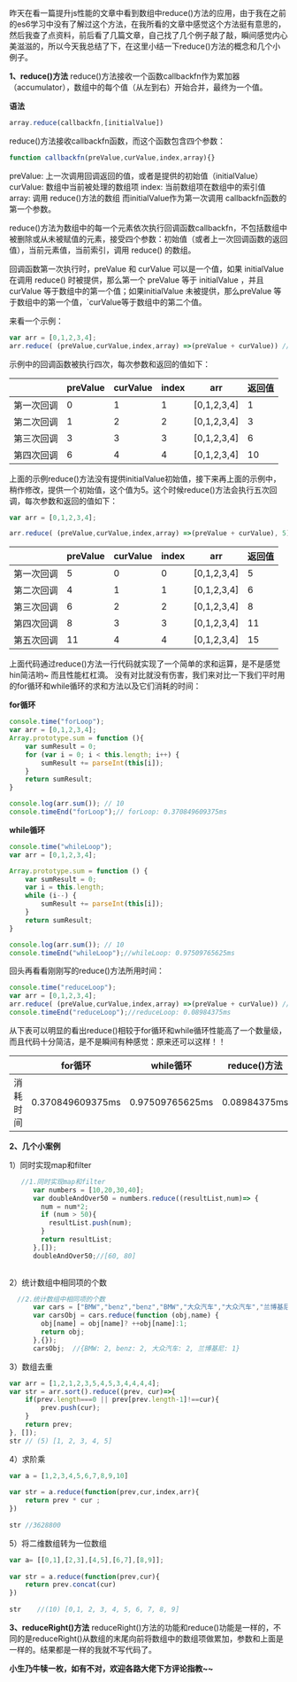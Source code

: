 昨天在看一篇提升js性能的文章中看到数组中reduce()方法的应用，由于我在之前的es6学习中没有了解过这个方法，在我所看的文章中感觉这个方法挺有意思的，然后我查了点资料，前后看了几篇文章，自己找了几个例子敲了敲，瞬间感觉内心美滋滋的，所以今天我总结了下，在这里小结一下reduce()方法的概念和几个小例子。

**1、reduce()方法**
reduce()方法接收一个函数callbackfn作为累加器（accumulator），数组中的每个值（从左到右）开始合并，最终为一个值。

**语法**

```js
array.reduce(callbackfn,[initialValue])
```

reduce()方法接收callbackfn函数，而这个函数包含四个参数：

```js
function callbackfn(preValue,curValue,index,array){}
```

preValue: 上一次调用回调返回的值，或者是提供的初始值（initialValue）
curValue: 数组中当前被处理的数组项
index: 当前数组项在数组中的索引值
array: 调用 reduce()方法的数组
而initialValue作为第一次调用 callbackfn函数的第一个参数。

reduce()方法为数组中的每一个元素依次执行回调函数callbackfn，不包括数组中被删除或从未被赋值的元素，接受四个参数：初始值（或者上一次回调函数的返回值），当前元素值，当前索引，调用 reduce() 的数组。

回调函数第一次执行时，preValue 和 curValue 可以是一个值，如果 initialValue 在调用 reduce() 时被提供，那么第一个 preValue 等于 initialValue ，并且curValue 等于数组中的第一个值；如果initialValue 未被提供，那么preValue 等于数组中的第一个值，`curValue等于数组中的第二个值。

来看一个示例：


```js
var arr = [0,1,2,3,4];
arr.reduce( (preValue,curValue,index,array) =>(preValue + curValue)) // 10
```
示例中的回调函数被执行四次，每次参数和返回的值如下：

<table>
    <thead>
        <tr>
            <th></th>
            <th>preValue</th>
            <th>curValue</th>
            <th>index</th>
            <th>arr</th>
             <th>返回值</th>
        </tr>
    </thead>
    <tbody>
        <tr>
            <td>第一次回调</td>
            <td>0</td>
            <td>1</td>
                <td>1</td>
            <td>[0,1,2,3,4]</td>
                <td>1</td>
        </tr>
       <tr>
            <td>第二次回调</td>
            <td>1</td>
            <td>2</td>
                <td>2</td>
            <td>[0,1,2,3,4]</td>
                <td>3</td>
        </tr>
         <tr>
            <td>第三次回调</td>
            <td>3</td>
            <td>3</td>
                <td>3</td>
            <td>[0,1,2,3,4]</td>
                <td>6</td>
        </tr>
         <tr>
            <td>第四次回调</td>
            <td>6</td>
            <td>4</td>
                <td>4</td>
            <td>[0,1,2,3,4]</td>
                <td>10</td>
        </tr>
    </tbody>
</table>

上面的示例reduce()方法没有提供initialValue初始值，接下来再上面的示例中，稍作修改，提供一个初始值，这个值为5。这个时候reduce()方法会执行五次回调，每次参数和返回的值如下：


```js
var arr = [0,1,2,3,4];

arr.reduce( (preValue,curValue,index,array) =>(preValue + curValue), 5); //15
```

<table>
    <thead>
        <tr>
            <th></th>
            <th>preValue</th>
            <th>curValue</th>
            <th>index</th>
            <th>arr</th>
             <th>返回值</th>
        </tr>
    </thead>
    <tbody>
        <tr>
            <td>第一次回调</td>
            <td>5</td>
            <td>0</td>
                <td>0</td>
            <td>[0,1,2,3,4]</td>
                <td>5</td>
        </tr>
       <tr>
            <td>第二次回调</td>
            <td>4</td>
            <td>1</td>
                <td>1</td>
            <td>[0,1,2,3,4]</td>
                <td>6</td>
        </tr>
         <tr>
            <td>第三次回调</td>
            <td>6</td>
            <td>2</td>
                <td>2</td>
            <td>[0,1,2,3,4]</td>
                <td>8</td>
        </tr>
         <tr>
            <td>第四次回调</td>
            <td>8</td>
            <td>3</td>
                <td>3</td>
            <td>[0,1,2,3,4]</td>
                <td>11</td>
        </tr>
          <tr>
            <td>第五次回调</td>
            <td>11</td>
            <td>4</td>
                <td>4</td>
            <td>[0,1,2,3,4]</td>
                <td>15</td>
        </tr>
    </tbody>
</table>
上面代码通过reduce()方法一行代码就实现了一个简单的求和运算，是不是感觉hin简洁哟~ 而且性能杠杠滴。
没有对比就没有伤害，我们来对比一下我们平时用的for循环和while循环的求和方法以及它们消耗的时间：

**for循环**

```js
console.time("forLoop");
var arr = [0,1,2,3,4];
Array.prototype.sum = function (){
    var sumResult = 0;
    for (var i = 0; i < this.length; i++) {
        sumResult += parseInt(this[i]);
    }
    return sumResult;
}

console.log(arr.sum()); // 10
console.timeEnd("forLoop");// forLoop: 0.370849609375ms
```

**while循环**


```js
console.time("whileLoop");
var arr = [0,1,2,3,4];

Array.prototype.sum = function () {
    var sumResult = 0;
    var i = this.length;
    while (i--) {
        sumResult += parseInt(this[i]);
    }
    return sumResult;
}

console.log(arr.sum()); // 10
console.timeEnd("whileLoop");//whileLoop: 0.97509765625ms
```


回头再看看刚刚写的reduce()方法所用时间：

```js
console.time("reduceLoop");
var arr = [0,1,2,3,4];
arr.reduce( (preValue,curValue,index,array) =>(preValue + curValue)) // 10
console.timeEnd("reduceLoop");//reduceLoop: 0.08984375ms
```
从下表可以明显的看出reduce()相较于for循环和while循环性能高了一个数量级，而且代码十分简洁，是不是瞬间有种感觉：原来还可以这样！！
<table>
    <thead>
        <tr>
            <th></th>
            <th>for循环</th>
            <th>while循环</th>
            <th>reduce()方法</th>
        </tr>
    </thead>
    <tbody>
        <tr>
            <td>消耗时间</td>
            <td>0.370849609375ms</td>
            <td>0.97509765625ms</td>
                <td>0.08984375ms</td>
        </tr>
    </tbody>
</table>

**2、几个小案例**

1）同时实现map和filter

```js
   //1.同时实现map和filter
      var numbers = [10,20,30,40];
      var doubleAndOver50 = numbers.reduce((resultList,num)=> {
        num = num*2;
        if (num > 50){
          resultList.push(num);
        }
        return resultList;
      },[]);
      doubleAndOver50;//[60, 80]
    
```
2）统计数组中相同项的个数

```js
  //2.统计数组中相同项的个数
      var cars = ["BMW","benz","benz","BMW","大众汽车","大众汽车","兰博基尼"];
      var carsObj = cars.reduce(function (obj,name) {
        obj[name] = obj[name]? ++obj[name]:1;
        return obj;
      },{});
      carsObj;  //{BMW: 2, benz: 2, 大众汽车: 2, 兰博基尼: 1}
```
3）数组去重

```js
var arr = [1,2,1,2,3,5,4,5,3,4,4,4,4];
var str = arr.sort().reduce((prev, cur)=>{
    if(prev.length===0 || prev[prev.length-1]!==cur){
        prev.push(cur);
    }
    return prev;
}, []);
str // (5) [1, 2, 3, 4, 5]

```
4）求阶乘

```js
var a = [1,2,3,4,5,6,7,8,9,10]
 
var str = a.reduce(function(prev,cur,index,arr){
	return prev * cur ;
})
 
str //3628800

```
5）将二维数组转为一位数组

```js
var a= [[0,1],[2,3],[4,5],[6,7],[8,9]];
 
var str = a.reduce(function(prev,cur){
	return prev.concat(cur)
})
 
str    //(10) [0,1, 2, 3, 4, 5, 6, 7, 8, 9]

```
**3、reduceRight()方法**
reduceRight()方法的功能和reduce()功能是一样的，不同的是reduceRight()从数组的末尾向前将数组中的数组项做累加，参数和上面是一样的。结果都是一样的我就不写代码了。




**小生乃牛犊一枚，如有不对，欢迎各路大佬下方评论指教~~**
